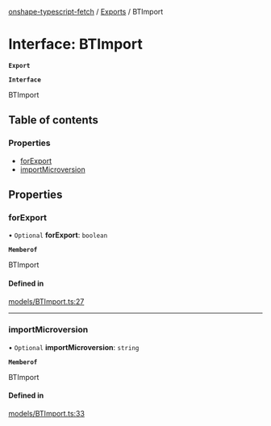 [onshape-typescript-fetch](../README.md) / [Exports](../modules.md) / BTImport

# Interface: BTImport

**`Export`**

**`Interface`**

BTImport

## Table of contents

### Properties

- [forExport](BTImport.md#forexport)
- [importMicroversion](BTImport.md#importmicroversion)

## Properties

### forExport

• `Optional` **forExport**: `boolean`

**`Memberof`**

BTImport

#### Defined in

[models/BTImport.ts:27](https://github.com/toebes/onshape-typescript-fetch/blob/3e11ae1/models/BTImport.ts#L27)

___

### importMicroversion

• `Optional` **importMicroversion**: `string`

**`Memberof`**

BTImport

#### Defined in

[models/BTImport.ts:33](https://github.com/toebes/onshape-typescript-fetch/blob/3e11ae1/models/BTImport.ts#L33)
